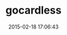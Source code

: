 ---
layout: post
title:  "gocardless"
repo:   "gocardless/gocardless-ruby"
date:   2015-02-18 17:06:43
gemurl: https://github.com/gocardless/gocardless-ruby
---
